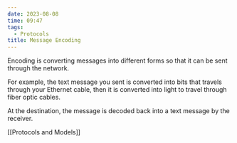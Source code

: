 ```yaml
---
date: 2023-08-08
time: 09:47
tags:
  - Protocols
title: Message Encoding
---
```


Encoding is converting messages into different forms so that it can be sent through the network.

For example, the text message you sent is converted into bits that travels through your Ethernet cable, then it is converted into light to travel through fiber optic cables.

At the destination, the message is decoded back into a text message by the receiver.

[[Protocols and Models]]
